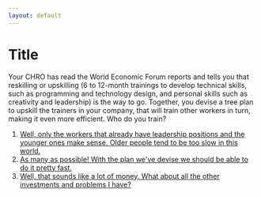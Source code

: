 ```yaml
---
layout: default
---
```


# Title

Your CHRO has read the World Economic Forum reports and tells you that reskilling or upskilling (6 to 12-month trainings to develop technical skills, such as programming and technology design, and personal skills such as creativity and leadership) is the way to go. Together, you devise a tree plan to upskill the trainers in your company, that will train other workers in turn, making it even more efficient. Who do you train?

1. [Well, only the workers that already have leadership positions and the younger ones make sense. Older people tend to be too slow in this world.](./scenario-11)
2. [As many as possible! With the plan we've devise we should be able to do it pretty fast.](./scenario-13)
3. [Well, that sounds like a lot of money. What about all the other investments and problems I have?](./scenario-14)
